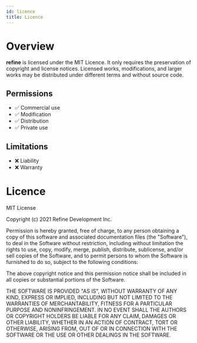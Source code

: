 ```yaml
---
id: licence
title: Licence
---
```


# Overview

**refine** is licensed under the MIT Licence. It only requires the preservation of copyright and license notices. Licensed works, modifications, and larger works may be distributed under different terms and without source code.

## Permissions

- ✅ Commercial use
- ✅ Modification
- ✅ Distribution
- ✅ Private use

## Limitations

- ❌ Liability
- ❌ Warranty

# Licence

MIT License

Copyright (c) 2021 Refine Development Inc.

Permission is hereby granted, free of charge, to any person obtaining a copy
of this software and associated documentation files (the "Software"), to deal
in the Software without restriction, including without limitation the rights
to use, copy, modify, merge, publish, distribute, sublicense, and/or sell
copies of the Software, and to permit persons to whom the Software is
furnished to do so, subject to the following conditions:

The above copyright notice and this permission notice shall be included in all
copies or substantial portions of the Software.

THE SOFTWARE IS PROVIDED "AS IS", WITHOUT WARRANTY OF ANY KIND, EXPRESS OR
IMPLIED, INCLUDING BUT NOT LIMITED TO THE WARRANTIES OF MERCHANTABILITY,
FITNESS FOR A PARTICULAR PURPOSE AND NONINFRINGEMENT. IN NO EVENT SHALL THE
AUTHORS OR COPYRIGHT HOLDERS BE LIABLE FOR ANY CLAIM, DAMAGES OR OTHER
LIABILITY, WHETHER IN AN ACTION OF CONTRACT, TORT OR OTHERWISE, ARISING FROM,
OUT OF OR IN CONNECTION WITH THE SOFTWARE OR THE USE OR OTHER DEALINGS IN THE
SOFTWARE.
